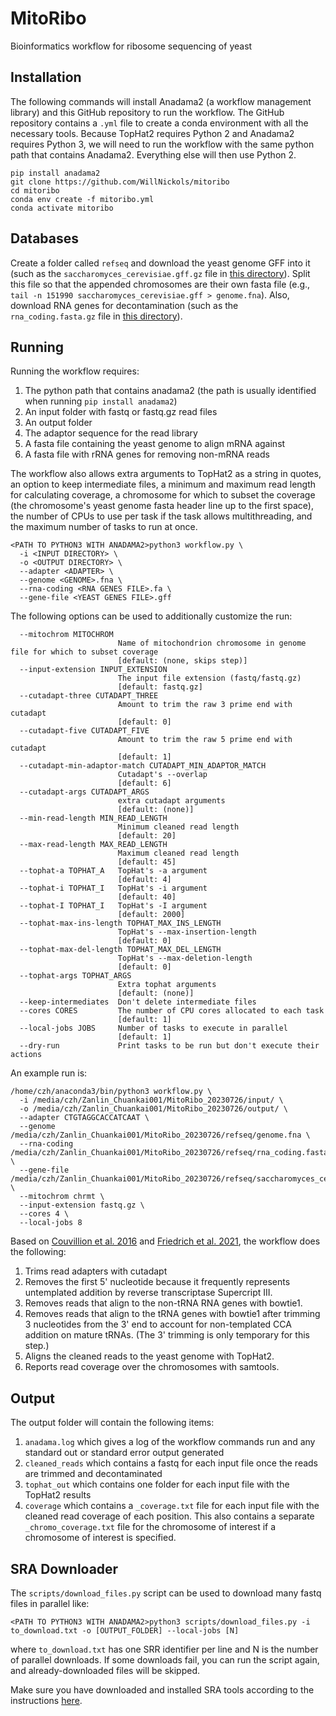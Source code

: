 # MitoRibo
Bioinformatics workflow for ribosome sequencing of yeast

## Installation
The following commands will install Anadama2 (a workflow management library) and this GitHub repository to run the workflow. The GitHub repository contains a `.yml` file to create a conda environment with all the necessary tools. Because TopHat2 requires Python 2 and Anadama2 requires Python 3, we will need to run the workflow with the same python path that contains Anadama2. Everything else will then use Python 2.
```
pip install anadama2
git clone https://github.com/WillNickols/mitoribo
cd mitoribo
conda env create -f mitoribo.yml
conda activate mitoribo
```

## Databases
Create a folder called `refseq` and download the yeast genome GFF into it (such as the `saccharomyces_cerevisiae.gff.gz` file in [this directory](http://sgd-archive.yeastgenome.org/curation/chromosomal_feature/)). Split this file so that the appended chromosomes are their own fasta file (e.g., `tail -n 151990 saccharomyces_cerevisiae.gff > genome.fna`). Also, download RNA genes for decontamination (such as the `rna_coding.fasta.gz` file in [this directory](http://sgd-archive.yeastgenome.org/sequence/S288C_reference/rna/)).

## Running
Running the workflow requires:
1. The python path that contains anadama2 (the path is usually identified when running `pip install anadama2`)
2. An input folder with fastq or fastq.gz read files
3. An output folder
4. The adaptor sequence for the read library
5. A fasta file containing the yeast genome to align mRNA against
6. A fasta file with rRNA genes for removing non-mRNA reads

The workflow also allows extra arguments to TopHat2 as a string in quotes, an option to keep intermediate files, a minimum and maximum read length for calculating coverage, a chromosome for which to subset the coverage (the chromosome's yeast genome fasta header line up to the first space), the number of CPUs to use per task if the task allows multithreading, and the maximum number of tasks to run at once.
```
<PATH TO PYTHON3 WITH ANADAMA2>python3 workflow.py \
  -i <INPUT DIRECTORY> \
  -o <OUTPUT DIRECTORY> \
  --adapter <ADAPTER> \
  --genome <GENOME>.fna \
  --rna-coding <RNA GENES FILE>.fa \
  --gene-file <YEAST GENES FILE>.gff
```

The following options can be used to additionally customize the run:
```
  --mitochrom MITOCHROM
                        Name of mitochondrion chromosome in genome file for which to subset coverage
                        [default: (none, skips step)]
  --input-extension INPUT_EXTENSION
                        The input file extension (fastq/fastq.gz)
                        [default: fastq.gz]
  --cutadapt-three CUTADAPT_THREE
                        Amount to trim the raw 3 prime end with cutadapt
                        [default: 0]
  --cutadapt-five CUTADAPT_FIVE
                        Amount to trim the raw 5 prime end with cutadapt
                        [default: 1]
  --cutadapt-min-adaptor-match CUTADAPT_MIN_ADAPTOR_MATCH
                        Cutadapt's --overlap
                        [default: 6]
  --cutadapt-args CUTADAPT_ARGS
                        extra cutadapt arguments
                        [default: (none)]
  --min-read-length MIN_READ_LENGTH
                        Minimum cleaned read length
                        [default: 20]
  --max-read-length MAX_READ_LENGTH
                        Maximum cleaned read length
                        [default: 45]
  --tophat-a TOPHAT_A   TopHat's -a argument
                        [default: 4]
  --tophat-i TOPHAT_I   TopHat's -i argument
                        [default: 40]
  --tophat-I TOPHAT_I   TopHat's -I argument
                        [default: 2000]
  --tophat-max-ins-length TOPHAT_MAX_INS_LENGTH
                        TopHat's --max-insertion-length
                        [default: 0]
  --tophat-max-del-length TOPHAT_MAX_DEL_LENGTH
                        TopHat's --max-deletion-length
                        [default: 0]
  --tophat-args TOPHAT_ARGS
                        Extra tophat arguments
                        [default: (none)]
  --keep-intermediates  Don't delete intermediate files
  --cores CORES         The number of CPU cores allocated to each task
                        [default: 1]
  --local-jobs JOBS     Number of tasks to execute in parallel
                        [default: 1]
  --dry-run             Print tasks to be run but don't execute their actions
```

An example run is:
```
/home/czh/anaconda3/bin/python3 workflow.py \
  -i /media/czh/Zanlin_Chuankai001/MitoRibo_20230726/input/ \
  -o /media/czh/Zanlin_Chuankai001/MitoRibo_20230726/output/ \
  --adapter CTGTAGGCACCATCAAT \
  --genome /media/czh/Zanlin_Chuankai001/MitoRibo_20230726/refseq/genome.fna \
  --rna-coding /media/czh/Zanlin_Chuankai001/MitoRibo_20230726/refseq/rna_coding.fasta \
  --gene-file /media/czh/Zanlin_Chuankai001/MitoRibo_20230726/refseq/saccharomyces_cerevisiae.gff \
  --mitochrom chrmt \
  --input-extension fastq.gz \
  --cores 4 \
  --local-jobs 8
```

Based on [Couvillion et al. 2016](https://doi.org/10.1038/nature18015) and [Friedrich et al. 2021](https://doi.org/10.1016/j.celrep.2021.108711), the workflow does the following:
1. Trims read adapters with cutadapt
2. Removes the first 5' nucleotide because it frequently represents untemplated addition by reverse transcriptase Supercript III.
3. Removes reads that align to the non-tRNA RNA genes with bowtie1.
4. Removes reads that align to the tRNA genes with bowtie1 after trimming 3 nucleotides from the 3' end to account for non-templated CCA addition on mature tRNAs. (The 3' trimming is only temporary for this step.)
5. Aligns the cleaned reads to the yeast genome with TopHat2.
6. Reports read coverage over the chromosomes with samtools.

## Output
The output folder will contain the following items:
1. `anadama.log` which gives a log of the workflow commands run and any standard out or standard error output generated
2. `cleaned_reads` which contains a fastq for each input file once the reads are trimmed and decontaminated
3. `tophat_out` which contains one folder for each input file with the TopHat2 results
4. `coverage` which contains a `_coverage.txt` file for each input file with the cleaned read coverage of each position. This also contains a separate `_chromo_coverage.txt` file for the chromosome of interest if a chromosome of interest is specified.

## SRA Downloader
The `scripts/download_files.py` script can be used to download many fastq files in parallel like:
```
<PATH TO PYTHON3 WITH ANADAMA2>python3 scripts/download_files.py -i to_download.txt -o [OUTPUT_FOLDER] --local-jobs [N]
```
where `to_download.txt` has one SRR identifier per line and N is the number of parallel downloads. If some downloads fail, you can run the script again, and already-downloaded files will be skipped.

Make sure you have downloaded and installed SRA tools according to the instructions [here](https://github.com/ncbi/sra-tools/wiki/02.-Installing-SRA-Toolkit).
